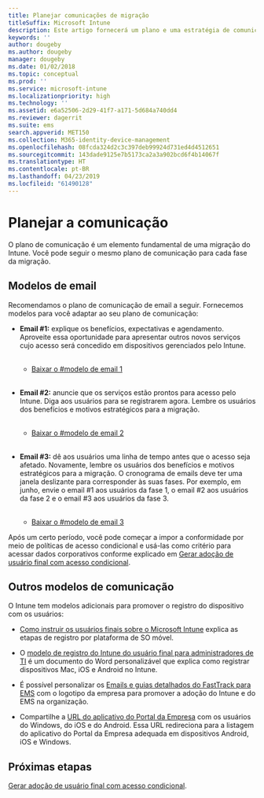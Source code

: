 ```yaml
---
title: Planejar comunicações de migração
titleSuffix: Microsoft Intune
description: Este artigo fornecerá um plano e uma estratégia de comunicação de migração quando você estiver migrando para o Microsoft Intune.
keywords: ''
author: dougeby
ms.author: dougeby
manager: dougeby
ms.date: 01/02/2018
ms.topic: conceptual
ms.prod: ''
ms.service: microsoft-intune
ms.localizationpriority: high
ms.technology: ''
ms.assetid: e6a52506-2d29-41f7-a171-5d684a740dd4
ms.reviewer: dagerrit
ms.suite: ems
search.appverid: MET150
ms.collection: M365-identity-device-management
ms.openlocfilehash: 08fcda324d2c3c397deb99924d731ed4d4512651
ms.sourcegitcommit: 143dade9125e7b5173ca2a3a902bcd6f4b14067f
ms.translationtype: HT
ms.contentlocale: pt-BR
ms.lasthandoff: 04/23/2019
ms.locfileid: "61490128"
---
```

# <a name="plan-communications"></a>Planejar a comunicação

O plano de comunicação é um elemento fundamental de uma migração do Intune. Você pode seguir o mesmo plano de comunicação para cada fase da migração.

## <a name="email-templates"></a>Modelos de email

Recomendamos o plano de comunicação de email a seguir. Fornecemos modelos para você adaptar ao seu plano de comunicação:

-   **Email \#1:** explique os benefícios, expectativas e agendamento. Aproveite essa oportunidade para apresentar outros novos serviços cujo acesso será concedido em dispositivos gerenciados pelo Intune.<br/><br/>


    -   [Baixar o \#modelo de email 1](https://gallery.technet.microsoft.com/Intune-migration-guide-end-e3209b35)
<br></br>

-   **Email \#2:** anuncie que os serviços estão prontos para acesso pelo Intune. Diga aos usuários para se registrarem agora. Lembre os usuários dos benefícios e motivos estratégicos para a migração.<br/><br/>


    -   [Baixar o \#modelo de email 2](https://gallery.technet.microsoft.com/Intune-migration-guide-end-a9d25eb5)
<br></br>

-   **Email \#3:** dê aos usuários uma linha de tempo antes que o acesso seja afetado. Novamente, lembre os usuários dos benefícios e motivos estratégicos para a migração. O cronograma de emails deve ter uma janela deslizante para corresponder às suas fases. Por exemplo, em junho, envie o email \#1 aos usuários da fase 1, o email \#2 aos usuários da fase 2 e o email \#3 aos usuários da fase 3.<br/><br/>

    -   [Baixar o \#modelo de email 3](https://gallery.technet.microsoft.com/Intune-migration-guide-end-831521b5)

Após um certo período, você pode começar a impor a conformidade por meio de políticas de acesso condicional e usá-las como critério para acessar dados corporativos conforme explicado em [Gerar adoção de usuário final com acesso condicional](migration-guide-drive-adoption.md).

## <a name="additional-communication-templates"></a>Outros modelos de comunicação

O Intune tem modelos adicionais para promover o registro do dispositivo com os usuários:

-   [Como instruir os usuários finais sobre o Microsoft Intune](end-user-educate.md) explica as etapas de registro por plataforma de SO móvel.

-   O [modelo de registro do Intune do usuário final para administradores de TI](https://gallery.technet.microsoft.com/End-user-Intune-enrollment-55dfd64a) é um documento do Word personalizável que explica como registrar dispositivos Mac, iOS e Android no Intune.

-   É possível personalizar os [Emails e guias detalhados do FastTrack para EMS](https://gallery.technet.microsoft.com/FastTrack-for-EMS-How-To-f170da4c) com o logotipo da empresa para promover a adoção do Intune e do EMS na organização.

-   Compartilhe a [URL do aplicativo do Portal da Empresa](http://go.microsoft.com/fwlink/?LinkID=396941) com os usuários do Windows, do iOS e do Android. Essa URL redireciona para a listagem do aplicativo do Portal da Empresa adequada em dispositivos Android, iOS e Windows.

## <a name="next-steps"></a>Próximas etapas

[Gerar adoção de usuário final com acesso condicional](migration-guide-drive-adoption.md).
